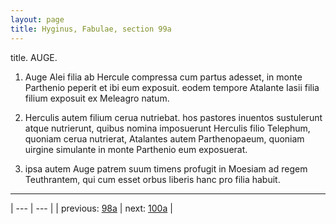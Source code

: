 ```yaml
---
layout: page
title: Hyginus, Fabulae, section 99a
---
```


title. AUGE.



1. Auge Alei filia ab Hercule compressa cum partus adesset, in monte Parthenio peperit et ibi eum exposuit. eodem tempore Atalante Iasii filia filium exposuit ex Meleagro natum.



2. Herculis autem filium cerua nutriebat. hos pastores inuentos sustulerunt atque nutrierunt, quibus nomina imposuerunt Herculis filio Telephum, quoniam cerua nutrierat, Atalantes autem Parthenopaeum, quoniam uirgine simulante in monte Parthenio eum exposuerat.



3. ipsa autem Auge patrem suum timens profugit in Moesiam ad regem Teuthrantem, qui cum esset orbus liberis hanc pro filia habuit.



---

| --- | --- |
| previous: [98a](../98a/) | next: [100a](../100a/) |